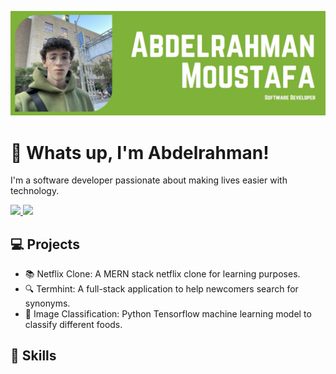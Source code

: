 ![Banner](github_banner.jpg)

# 👋 Whats up, I'm Abdelrahman!

I'm a software developer passionate about making lives easier with technology.

<p>
  <a href="https://github.com/AbdelrahmanW08/AbdelrahmanW08/blob/main/resume.pdf">
    <img src="https://icons.veryicon.com/png/o/miscellaneous/general-icon-library/resume-7.png" />
  </a>
  <a href="https://www.linkedin.com/in/abdelrahman-wm/">
    <img src="https://skillicons.dev/icons?i=linkedin" />
  </a>
</p>

## 💻 Projects

*   📚 Netflix Clone: A MERN stack netflix clone for learning purposes.
*   🔍 Termhint: A full-stack application to help newcomers search for synonyms.
*   🍔 Image Classification: Python Tensorflow machine learning model to classify different foods.

## 🔨 Skills

